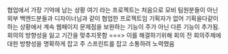 협업에서 가장 기억에 남는 상황
여기 라는 프로젝트는 처음으로 모비 팀원분들이 아닌 외부 백엔드분들과 디자이너님과 같이 협업한 프로젝트임
기획자가 없어 기획을다같이 하는 상황에서 계속 웹페이지 문제점을 보완하는 기능이 주가 아닌 다른 기능이 추가됨.
회의의 방향성을 잃고 기간을 맞추지못함 ===> 이를 해결하기위해 회의 전 회의주제에 대한 방향성을 명확하게 잡고 주 스프린트를 잡고 소통하려 노력했음

